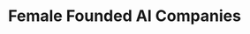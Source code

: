 ---
title: "Female Founded AI Companies"
excerpt: A list of AI companies with at least one woman founder.
type: collection
heat: 8542

items:
  - scale
  - cnvrg.io
  - smartenspaces
  - mojo

topics:
  - AI

images:
  - url: https://image.freepik.com/free-photo/girl-working-laptop-restaurant_1157-11513.jpg
    width: 626
    height: 417
    title: "Female Founded AI Companies"
---